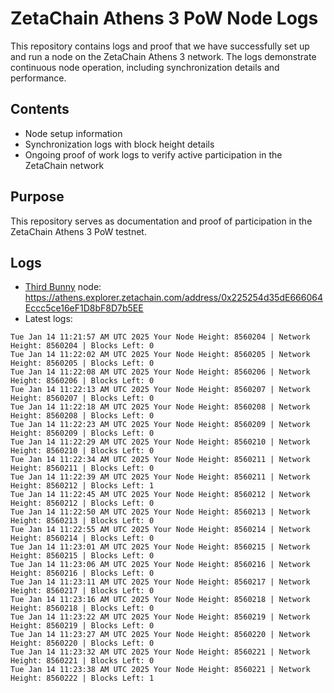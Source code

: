 # ZetaChain Athens 3 PoW Node Logs
This repository contains logs and proof that we have successfully set up and run a node on the ZetaChain Athens 3 network. The logs demonstrate continuous node operation, including synchronization details and performance.

## Contents
- Node setup information
- Synchronization logs with block height details
- Ongoing proof of work logs to verify active participation in the ZetaChain network

## Purpose
This repository serves as documentation and proof of participation in the ZetaChain Athens 3 PoW testnet.

## Logs

- [Third Bunny](https://thirdbunny.xyz/) node: https://athens.explorer.zetachain.com/address/0x225254d35dE666064Eccc5ce16eF1D8bF8D7b5EE
- Latest logs:
```
Tue Jan 14 11:21:57 AM UTC 2025 Your Node Height: 8560204 | Network Height: 8560204 | Blocks Left: 0
Tue Jan 14 11:22:02 AM UTC 2025 Your Node Height: 8560205 | Network Height: 8560205 | Blocks Left: 0
Tue Jan 14 11:22:08 AM UTC 2025 Your Node Height: 8560206 | Network Height: 8560206 | Blocks Left: 0
Tue Jan 14 11:22:13 AM UTC 2025 Your Node Height: 8560207 | Network Height: 8560207 | Blocks Left: 0
Tue Jan 14 11:22:18 AM UTC 2025 Your Node Height: 8560208 | Network Height: 8560208 | Blocks Left: 0
Tue Jan 14 11:22:23 AM UTC 2025 Your Node Height: 8560209 | Network Height: 8560209 | Blocks Left: 0
Tue Jan 14 11:22:29 AM UTC 2025 Your Node Height: 8560210 | Network Height: 8560210 | Blocks Left: 0
Tue Jan 14 11:22:34 AM UTC 2025 Your Node Height: 8560211 | Network Height: 8560211 | Blocks Left: 0
Tue Jan 14 11:22:39 AM UTC 2025 Your Node Height: 8560211 | Network Height: 8560212 | Blocks Left: 1
Tue Jan 14 11:22:45 AM UTC 2025 Your Node Height: 8560212 | Network Height: 8560212 | Blocks Left: 0
Tue Jan 14 11:22:50 AM UTC 2025 Your Node Height: 8560213 | Network Height: 8560213 | Blocks Left: 0
Tue Jan 14 11:22:55 AM UTC 2025 Your Node Height: 8560214 | Network Height: 8560214 | Blocks Left: 0
Tue Jan 14 11:23:01 AM UTC 2025 Your Node Height: 8560215 | Network Height: 8560215 | Blocks Left: 0
Tue Jan 14 11:23:06 AM UTC 2025 Your Node Height: 8560216 | Network Height: 8560216 | Blocks Left: 0
Tue Jan 14 11:23:11 AM UTC 2025 Your Node Height: 8560217 | Network Height: 8560217 | Blocks Left: 0
Tue Jan 14 11:23:16 AM UTC 2025 Your Node Height: 8560218 | Network Height: 8560218 | Blocks Left: 0
Tue Jan 14 11:23:22 AM UTC 2025 Your Node Height: 8560219 | Network Height: 8560219 | Blocks Left: 0
Tue Jan 14 11:23:27 AM UTC 2025 Your Node Height: 8560220 | Network Height: 8560220 | Blocks Left: 0
Tue Jan 14 11:23:32 AM UTC 2025 Your Node Height: 8560221 | Network Height: 8560221 | Blocks Left: 0
Tue Jan 14 11:23:38 AM UTC 2025 Your Node Height: 8560221 | Network Height: 8560222 | Blocks Left: 1
```
